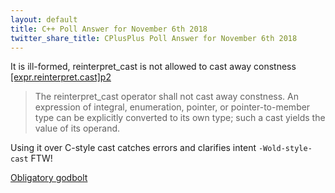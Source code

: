```yaml
---
layout: default
title: C++ Poll Answer for November 6th 2018 
twitter_share_title: CPlusPlus Poll Answer for November 6th 2018 
---
```


It is ill-formed, reinterpret_cast is not allowed to cast away constness [\[expr.reinterpret.cast\]p2](http://eel.is/c++draft/expr.reinterpret.cast#2)

>The reinterpret\_­cast operator shall not cast away constness.
>An expression of integral, enumeration, pointer, or pointer-to-member type can be explicitly converted to its own type; such a cast yields the value of its operand.

Using it over C-style cast catches errors and clarifies intent `-Wold-style-cast` FTW!

[Obligatory godbolt](godbolt.org/z/RbUQ5g)
